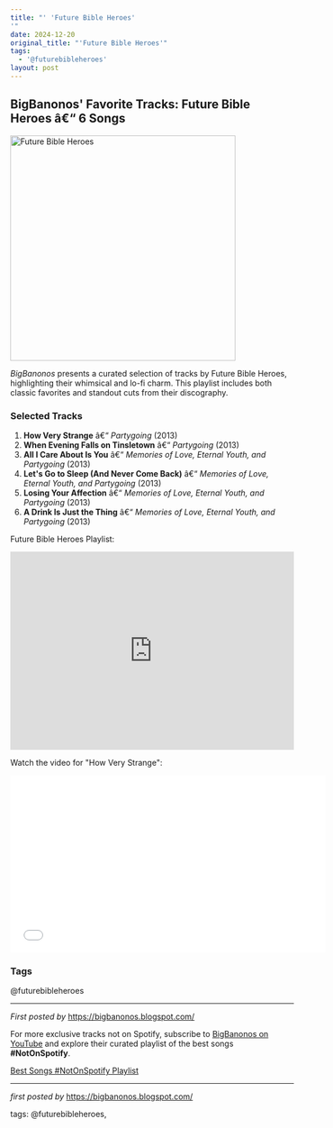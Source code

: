 ```yaml
---
title: "' 'Future Bible Heroes'
'"
date: 2024-12-20
original_title: "'Future Bible Heroes'"
tags:
  - '@futurebibleheroes'
layout: post
---
```

<h2>BigBanonos' Favorite Tracks: Future Bible Heroes â€“ 6 Songs</h2> <div > <a href="https://m.media-amazon.com/images/I/2120DP2T96L._UF1000,1000_QL80_.jpg"> <img src="https://m.media-amazon.com/images/I/2120DP2T96L._UF1000,1000_QL80_.jpg" alt="Future Bible Heroes" width="400" /> </a>
</div> <p><em>BigBanonos</em> presents a curated selection of tracks by Future Bible Heroes, highlighting their whimsical and lo-fi charm. This playlist includes both classic favorites and standout cuts from their discography.</p> <h3>Selected Tracks</h3>
<ol> <li><strong>How Very Strange</strong> â€“ <em>Partygoing</em> (2013)</li> <li><strong>When Evening Falls on Tinsletown</strong> â€“ <em>Partygoing</em> (2013)</li> <li><strong>All I Care About Is You</strong> â€“ <em>Memories of Love, Eternal Youth, and Partygoing</em> (2013)</li> <li><strong>Let's Go to Sleep (And Never Come Back)</strong> â€“ <em>Memories of Love, Eternal Youth, and Partygoing</em> (2013)</li> <li><strong>Losing Your Affection</strong> â€“ <em>Memories of Love, Eternal Youth, and Partygoing</em> (2013)</li> <li><strong>A Drink Is Just the Thing</strong> â€“ <em>Memories of Love, Eternal Youth, and Partygoing</em> (2013)</li>
</ol> <p>Future Bible Heroes Playlist:</p>
<iframe src="https://open.spotify.com/embed/playlist/5gWsUFeQ1rTXqZhCWIbREN?utm_source=generator" width="100%" height="352" frameBorder="0" allowfullscreen="" allow="autoplay; clipboard-write; encrypted-media; fullscreen; picture-in-picture" loading="lazy"></iframe> <p>Watch the video for "How Very Strange":</p>
<iframe allowfullscreen="" frameborder="0" height="315" src="//www.youtube.com/embed/db2wrFg6v6g" width="560"></iframe> <h3>Tags</h3>
<p>@futurebibleheroes</p> <hr />
<p><em>First posted by</em> <a href="https://bigbanonos.blogspot.com/" rel="noopener" target="_new">https://bigbanonos.blogspot.com/</a></p>


<!--Subscribe and Playlist Links-->
<div>
    <p>For more exclusive tracks not on Spotify, subscribe to <a href="https://www.youtube.com/@BigBanonos" target="_blank">BigBanonos on YouTube</a> and explore their curated playlist of the best songs <strong>#NotOnSpotify</strong>.</p>
    <p><a href="https://www.youtube.com/playlist?list=PLtuNtuTatqI0kFahUCbtbfenC_ET5O_tr" target="_blank">Best Songs #NotOnSpotify Playlist<br /></a></p></div>

<hr />

<p><em>first posted by</em> <a href="https://bigbanonos.blogspot.com/" rel="noopener" target="_new">https://bigbanonos.blogspot.com/</a></p>

<p>tags: @futurebibleheroes,</p>
